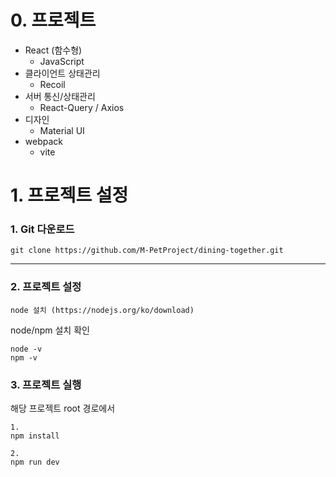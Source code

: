 # 0. 프로젝트

- React (함수형)
  - JavaScript
- 클라이언트 상태관리
  - Recoil
- 서버 통신/상태관리
  - React-Query / Axios
- 디자인
  - Material UI
- webpack
  - vite

# 1. 프로젝트 설정

### 1. Git 다운로드

```angular2html
git clone https://github.com/M-PetProject/dining-together.git
```

---

### 2. 프로젝트 설정

```angular2html
node 설치 (https://nodejs.org/ko/download)
```

node/npm 설치 확인

```
node -v
npm -v
```

### 3. 프로젝트 실행

해당 프로젝트 root 경로에서

```angular2html
1.
npm install

2.
npm run dev
```
